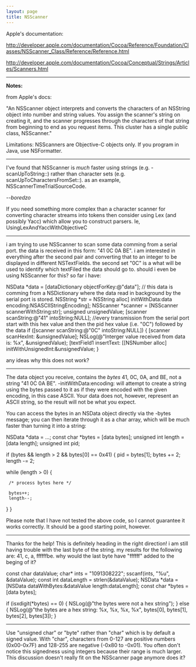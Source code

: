 ```yaml
---
layout: page
title: NSScanner
---
```


Apple's documentation:

http://developer.apple.com/documentation/Cocoa/Reference/Foundation/Classes/NSScanner_Class/Reference/Reference.html


http://developer.apple.com/documentation/Cocoa/Conceptual/Strings/Articles/Scanners.html


----

**Notes:**

from Apple's docs:


"An NSScanner object interprets and converts the characters of an NSString object into number and string values. You assign the scanner's string on creating it, and the scanner progresses through the characters of that string from beginning to end as you request items. This cluster has a single public class, NSScanner." 

Limitations: NSScanners are Objective-C objects only. If you program in Java, use NSFormatter.


----

I've found that NSScanner is *much* faster using strings (e.g. -scanUpToString::) rather than character sets (e.g. scanUpToCharactersFromSet::). as an example, NSScannerTimeTrialSourceCode.

*--boredzo*

If you need something more complex than a character scanner for converting character streams into tokens then consider using Lex (and possibly Yacc) which allow you to construct parsers. Ie, UsingLexAndYaccWithObjectiveC

----

i am trying to use NSScanner to scan some data comming from a serial port. the data is received in this form: "41 0C 0A BE". i am interested in everything after the second pair and converting that to an integer to be displayed in different NSTextFields.  the second set "0C" is a what will be used to identify which textFiled the data should go to. should i even be using NSScanner for this?
so far i have:
    
 NSData *data = [dataDictionary objectForKey:@"data"]; // this data is comming from a NSDictionary where the data read in background by the serial port is stored.
 NSString *str = NSString alloc] initWithData:data encoding:NSASCIIStringEncoding];
 NSScanner *scanner = [NSScanner scannerWithString:str];
 unsigned unsignedValue;
 [scanner scanString:@"41" intoString:NULL]; //every transmission from the serial port start with this hex value and then the pid hex value (i.e. "0C") followed by the data
 if ([scanner scanString:@"0C" intoString:NULL]) {
   [scanner scanHexInt: &unsignedValue];
   NSLog(@"Interger value received from data is: %x", &unsignedValue);
   [textField1 insertText: [[NSNumber alloc] initWithUnsignedInt:&unsignedValue;
 }


any ideas why this does not work?

----
The data object you receive, contains the *bytes* 41, 0C, 0A, and BE, not a string "41 0C 0A BE". -initWithData:encoding: will attempt to create a string using the bytes passed to it as if they were encoded with the given encoding, in this case ASCII. Your data does not, however, represent an ASCII string, so the result will not be what you expect.

You can access the bytes in an NSData object directly via the -bytes message; you can then iterate through it as a char array, which will be much faster than turning it into a string:

    
 NSData *data = ...;
 const char *bytes = [data bytes];
 unsigned int length = [data length];
 unsigned int pid;
 
 if (bytes && length > 2 && bytes[0] == 0x41) {
   pid = bytes[1];
   bytes += 2;
   length -= 2;
   
   while (length > 0) {
     
     /* process bytes here */
     
     bytes++;
     length--;
   }
 }


Please note that I have not tested the above code, so I cannot guarantee it works correctly. It should be a good starting point, however.

----

Thanks for the help!  This is definitely heading in the right direction!  i am still having trouble with the last byte of the string.  my results for the following are: 41, c, a, ffffffbe.
why would the last byte have "ffffff" added to the beging of it?

    
 const char dataValue;
 char* ints = "1091308222";
 sscanf(ints, "%u", &dataValue);
 const int dataLength = strlen(&dataValue);
 NSData *data = [NSData dataWithBytes:&dataValue length:dataLength];
 const char *bytes = [data bytes];
 
 if (isxdigit(*bytes) == 0) {
   NSLog(@"the bytes were not a hex string");
 } else { NSLog(@"the bytes are a hex string: %x, %x, %x, %x", bytes[0], bytes[1], bytes[2], bytes[3]); }


----

Use "unsigned char" or "byte" rather than "char" which is by default a signed value. With "char", characters from 0-127 are positive numbers (0x00-0x7F) and 128-255 are negative (-0x80 to -0x01). You often don't notice this signedness using integers because their range is much larger. This discussion doesn't really fit on the NSScanner page anymore does it?

